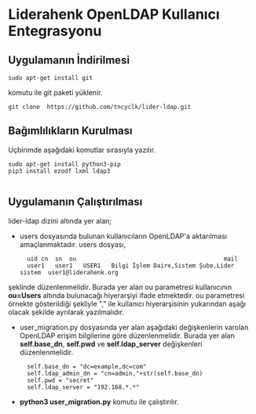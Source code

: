 # Liderahenk OpenLDAP Kullanıcı Entegrasyonu

## Uygulamanın İndirilmesi

````
sudo apt-get install git
````

komutu ile git paketi yüklenir.

````
git clone  https://github.com/tncyclk/lider-ldap.git
````
## Bağımlılıkların Kurulması

Uçbirimde aşağıdaki komutlar sırasıyla yazılır.

````
sudo apt-get install python3-pip
pip3 install ezodf lxml ldap3
 
````

## Uygulamanın Çalıştırılması
lider-ldap dizini altında yer alan;
* users dosyasında bulunan kullanıcıların OpenLDAP'a aktarılması amaçlanmaktadır. users dosyası,


        uid	cn	sn	ou	                                        mail
        user1	user1	USER1	Bilgi İşlem Daire,Sistem Şube,Lider sistem	user1@liderahenk.org


şeklinde düzenlenmelidir. Burada yer alan ou parametresi kullanıcının **ou=Users** altında bulunacağı hiyerarşiyi ifade etmektedir. 
ou parametresi örnekte gösterildiği şekliyle "," ile kullanıcı hiyerarşisinin yukarından aşağı olacak şekilde ayrılarak yazılmalıdır.
* user_migration.py dosyasında yer alan aşağıdaki değişkenlerin varolan OpenLDAP erişim bilgilerine göre düzenlenmelidir.
Burada yer alan **self.base_dn**, **self.pwd** ve **self.ldap_server** değişkenleri düzenlenmelidir.
 


        self.base_dn = "dc=example,dc=com"
        self.ldap_admin_dn = "cn=admin,"+str(self.base_dn)
        self.pwd = "secret"
        self.ldap_server = "192.168.*.*"
        
* **python3 user_migration.py**  komutu ile çalıştırılır.
